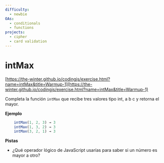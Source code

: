 ```yaml
---
difficulty:
  - newbie
OAs:
  - conditionals
  - functions
projects:
  - cipher
  - card validation
---
```


# intMax

[https://the-winter.github.io/codingjs/exercise.html?name=intMax&title=Warmup-1](https://the-winter.github.io/codingjs/exercise.html?name=intMax&title=Warmup-1)

Completa la función `intMax` que recibe tres valores tipo
int, a b c y retorna el mayor.

__Ejemplo__

```js
    intMax(1, 2, 3) → 3
    intMax(1, 3, 2) → 3
    intMax(3, 2, 1) → 3
```

__Pistas__

* ¿Qué operador lógico de JavaScript usarías para saber
si un número es mayor a otro?
